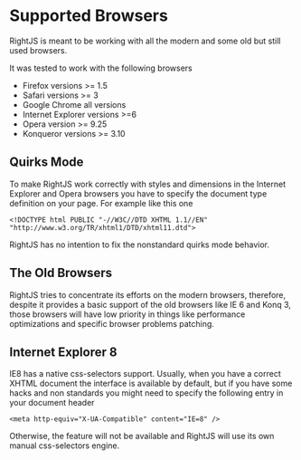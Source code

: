 # Supported Browsers

RightJS is meant to be working with all the modern and some old but still used browsers.

It was tested to work with the following browsers

* Firefox versions >= 1.5
* Safari versions >= 3
* Google Chrome all versions
* Internet Explorer versions >=6
* Opera version >= 9.25
* Konqueror versions >= 3.10

## Quirks Mode

To make RightJS work correctly with styles and dimensions in the Internet Explorer and Opera
browsers you have to specify the document type definition on your page. For example like this one

    <!DOCTYPE html PUBLIC "-//W3C//DTD XHTML 1.1//EN" "http://www.w3.org/TR/xhtml1/DTD/xhtml11.dtd">

RightJS has no intention to fix the nonstandard quirks mode behavior.

## The Old Browsers

RightJS tries to concentrate its efforts on the modern browsers, therefore,
despite it provides a basic support of the old browsers like IE 6 and Konq 3, those
browsers will have low priority in things like performance optimizations and 
specific browser problems patching.

## Internet Explorer 8

IE8 has a native css-selectors support. Usually, when you have a correct XHTML document
the interface is available by default, but if you have some hacks and non standards you
might need to specify the following entry in your document header
    
    <meta http-equiv="X-UA-Compatible" content="IE=8" />

Otherwise, the feature will not be available and RightJS will use its own manual css-selectors
engine.
